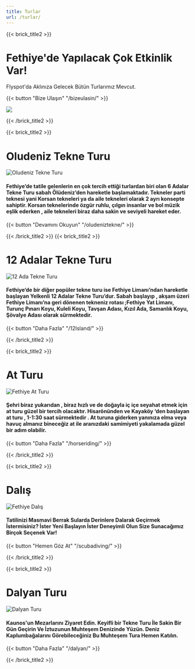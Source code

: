 ```yaml
---
title: Turlar
url: /turlar/
---
```

{{< brick_title2 >}}
# Fethiye'de Yapılacak Çok Etkinlik Var!

Flyspot'da Aklınıza Gelecek Bütün Turlarımız Mevcut.

{{< button "Bize Ulaşın" "/bizeulasin/" >}}

![](/uploads/photos/lagoon.jpg)

{{< /brick_title2 >}}

{{< brick_title2 >}}

# Oludeniz Tekne Turu
![Oludeniz Tekne Turu](/uploads/photos/oludeniz.jpg)

####  Fethiye’de tatile gelenlerin en çok tercih ettiği turlardan biri olan 6 Adalar Tekne Turu sabah Ölüdeniz’den hareketle başlamaktadır. Tekneler parti teknesi yani Korsan tekneleri ya da aile tekneleri olarak 2 ayrı konsepte sahiptir. Korsan teknelerinde özgür ruhlu, çılgın insanlar ve bol müzik eşlik ederken , aile tekneleri biraz daha sakin ve seviyeli hareket eder. 

{{< button "Devamını Okuyun" "/oludeniztekne/" >}}

{{< /brick_title2 >}}
{{< brick_title2 >}}

# 12 Adalar Tekne Turu
![12 Ada Tekne Turu](/uploads/photos/12Island.jpg)

#### Fethiye‘de bir diğer popüler tekne turu ise Fethiye Limanı’ndan hareketle başlayan Yelkenli 12 Adalar Tekne Turu’dur. Sabah başlayıp , akşam üzeri Fethiye Limanı’na geri dönenen tekneniz rotası ;Fethiye Yat Limanı, Turunç Pınarı Koyu, Kuleli Koyu, Tavşan Adası, Kızıl Ada, Samanlık Koyu, Şövalye Adası olarak sürmektedir. 

{{< button "Daha Fazla" "/12Island/" >}}

{{< /brick_title2 >}}


{{< brick_title2 >}}

# At Turu
![Fethiye At Turu](/uploads/Background/horseriding.webp)

####  Şehri biraz yukarıdan , biraz hızlı ve de doğayla iç içe seyahat etmek için at turu güzel bir tercih olacaktır. Hisarönünden ve Kayaköy ‘den başlayan at turu , 1-1:30 saat sürmektedir . At turuna giderken yanınıza elma veya havuç almanız bineceğiz at ile aranızdaki samimiyeti yakalamada güzel bir adım olabilir.

{{< button "Daha Fazla" "/horseriding/" >}}

{{< /brick_title2 >}}

{{< brick_title2 >}}
# Dalış
![Fethiye Dalış](/uploads/Diving/scuba.jpg)


#### Tatilinizi Masmavi Berrak Sularda Derinlere Dalarak Geçirmek İstermisiniz? İster Yeni Başlayın İster Deneyimli Olun Size Sunacağımız Birçok Seçenek Var!

{{< button "Hemen Göz At" "/scubadiving/" >}}

{{< /brick_title2 >}}

{{< brick_title2 >}}
# Dalyan Turu
![Dalyan Turu](/uploads/dalyan/tomb-min.jpg)

#### Kaunos'un Mezarlarını Ziyaret Edin. Keyifli bir Tekne Turu İle Sakin Bir Gün Geçirin Ve İztuzunun Muhteşem Denizinde Yüzün. Deniz Kaplumbağalarını Görebileceğiniz Bu Muhteşem Tura Hemen Katılın. 

{{< button "Daha Fazla" "/dalyan/" >}}

{{< /brick_title2 >}}